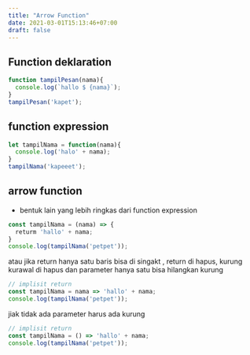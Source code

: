 ```yaml
---
title: "Arrow Function"
date: 2021-03-01T15:13:46+07:00
draft: false
---
```


## Function deklaration
```javascript
function tampilPesan(nama){
  console.log(`hallo $ {nama}`);
}
tampilPesan('kapet');
```

## function expression
```javascript
let tampilNama = function(nama){
  console.log('halo' + nama);
}
tampilNama('kapeeet');
```

## arrow function
- bentuk lain yang lebih ringkas dari function expression

```javascript
const tampilNama = (nama) => {
  returm 'hallo' + nama;
}
console.log(tampilNama('petpet'));
```

atau jika return hanya satu baris bisa di singakt , return di hapus, kurung kurawal di hapus dan parameter hanya satu bisa hilangkan kurung

```javascript
// implisit return
const tampilNama = nama => 'hallo' + nama; 
console.log(tampilNama('petpet'));
```

jiak tidak ada parameter harus ada kurung

```javascript
// implisit return
const tampilNama = () => 'hallo' + nama; 
console.log(tampilNama('petpet'));
```